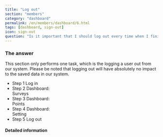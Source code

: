 ```yaml
---
title: "Log out"
section: "members"
category: "dashboard"
permalink: /en/members/dashboard/6.html
tags: [dashboard, sign-out]
icon: sign-out
question: "Is it important that I should log out every time when I finish with your system?"
---
```


### <i class="pe-anchor pe-fw"></i> The answer

This section only performs one task, which is the logging a user out from our system. Please be noted that logging out will have absolutely no impact to the saved data in our system.

<ul class="progress-tracker progress-tracker--text progress-tracker--center">
  <li class="progress-step is-completed">
    <span class="progress-marker"></span>
    <span class="progress-text">
      <span class="progress-title">Step 1</span>
      Log in
    </span>
  </li>
  <li class="progress-step is-completed">
    <span class="progress-marker"></span>
    <span class="progress-text">
      <span class="progress-title">Step 2</span>
      Dashboard:<br>Surveys
    </span>
  </li>
  <li class="progress-step is-completed">
    <span class="progress-marker"></span>
    <span class="progress-text">
      <span class="progress-title">Step 3</span>
      Dashboard:<br>Points
    </span>
  </li>
  <li class="progress-step is-completed">
    <span class="progress-marker"></span>
    <span class="progress-text">
      <span class="progress-title">Step 4</span>
      Dashboard:<br>Setting
    </span>
  </li>
  <li class="progress-step is-active">
    <span class="progress-marker"></span>
    <span class="progress-text">
      <span class="progress-title">Step 5</span>
      Log out
    </span>
  </li>
</ul>


#### Detailed information
